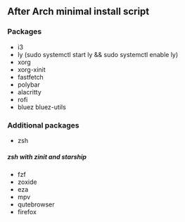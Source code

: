 ## After Arch minimal install script
### Packages
- i3
- ly (sudo systemctl start ly && sudo systemctl enable ly)
- xorg
- xorg-xinit
- fastfetch
- polybar
- alacritty
- rofi
- bluez bluez-utils
### Additional packages
- zsh
##### zsh with zinit and starship
- fzf
- zoxide
- eza
- mpv
- qutebrowser 
- firefox
